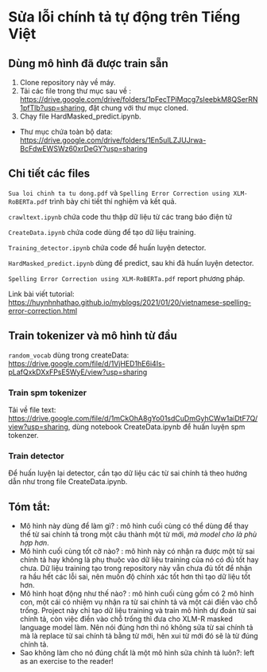 # Sửa lỗi chính tả tự động trên Tiếng Việt



## Dùng mô hình đã được train sẵn

1. Clone repository này về máy.
1. Tải các file trong thư mục sau về : https://drive.google.com/drive/folders/1pFecTPiMqcg7sIeebkM8QSerRN1pfTlb?usp=sharing, đặt chung với thư mục cloned.
2. Chạy file HardMasked_predict.ipynb. 

* Thư mục chứa toàn bộ data: https://drive.google.com/drive/folders/1En5uILZJUJrwa-BcFdwEWSWz60xrDeGY?usp=sharing

## Chi tiết các files
`Sua loi chinh ta tu dong.pdf` và `Spelling Error Correction using XLM-RoBERTa.pdf` trình bày chi tiết thí nghiệm và kết quả.

`crawltext.ipynb` chứa code thu thập dữ liệu từ các trang báo điện tử

`CreateData.ipynb` chứa code dùng để tạo dữ liệu training.

`Training_detector.ipynb` chứa code để huấn luyện detector.

`HardMasked_predict.ipynb` dùng để predict, sau khi đã huấn luyện detector.

`Spelling Error Correction using XLM-RoBERTa.pdf` report phương pháp.

Link bài viết tutorial: https://huynhnhathao.github.io/myblogs/2021/01/20/vietnamese-spelling-error-correction.html

## Train tokenizer và mô hình từ đầu

`random_vocab` dùng trong createData: https://drive.google.com/file/d/1VjHED1hE6i4Is-pLafQxkDXxFPsE5WyE/view?usp=sharing

### Train spm tokenizer

Tải về file text: https://drive.google.com/file/d/1mCkOhA8gYo01sdCuDmGyhCWw1aiDtF7Q/view?usp=sharing, dùng notebook CreateData.ipynb để huấn luyện spm tokenzer.

### Train detector

Để huấn luyện lại detector, cần tạo dữ liệu các từ sai chính tả theo hướng dẫn như trong file CreateData.ipynb.

## Tóm tắt:

- Mô hình này dùng để làm gì? : mô hình cuối cùng có thể dùng để thay thế từ sai chính tả trong một câu thành một từ mới, *mà model cho là phù hợp hơn*.
- Mô hình cuối cùng tốt cỡ nào? : mô hình này có nhận ra được một từ sai chính tả hay không là phụ thuộc vào dữ liệu training của nó có đủ tốt hay chưa. Dữ liệu training tạo trong repository này vẫn chưa đủ tốt để nhận ra hầu hết các lỗi sai, nên muốn độ chính xác tốt hơn thì tạo dữ liệu tốt hơn.
- Mô hình hoạt động như thế nào? : mô hình cuối cùng gồm có 2 mô hình con, một cái có nhiệm vụ nhận ra từ sai chính tả và một cái điền vào chỗ trống. Project này chỉ tạo dữ liệu training và train mô hình dự đoán từ sai chính tả, còn việc điền vào chỗ trống thì đưa cho XLM-R masked language model làm. Nên nói đúng hơn thì nó không sửa từ sai chính tả mà là replace từ sai chính tả bằng từ mới, hên xui từ mới đó sẽ là từ đúng chính tả.
- Sao không làm cho nó đúng chất là một mô hình sửa chính tả luôn?: left as an exercise to the reader!
